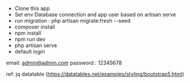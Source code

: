 - Clone this app
- Set env Database connection and app user based on artisan serve
- run migration : php artisan migrate:fresh --seed
- composer install
- npm install
- npm run dev
- php artisan serve
- default login 

email: admin@admin.com
password : 12345678  



ref: jq datatable (https://datatables.net/examples/styling/bootstrap5.html)